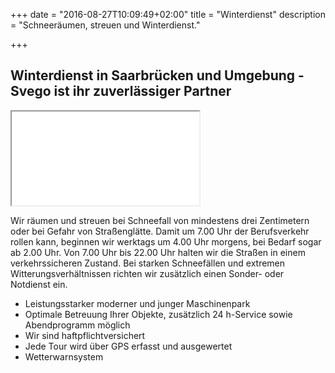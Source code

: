 +++
date = "2016-08-27T10:09:49+02:00"
title = "Winterdienst"
description = "Schneeräumen, streuen und Winterdienst."

+++

## Winterdienst in Saarbrücken und Umgebung - Svego ist ihr zuverlässiger Partner   


<iframe src="//player.vimeo.com/video/18530179?autoplay=1&portrait=0&title=0" class="vid" webkitallowfullscreen mozallowfullscreen allowfullscreen></iframe>

   
Wir räumen und streuen bei Schneefall von mindestens drei Zentimetern oder bei Gefahr von Straßenglätte. Damit um 7.00 Uhr der Berufsverkehr rollen kann, beginnen wir werktags um 4.00 Uhr morgens, bei Bedarf sogar ab 2.00 Uhr. Von 7.00 Uhr bis 22.00 Uhr halten wir die Straßen in einem verkehrssicheren Zustand. Bei starken Schneefällen und extremen Witterungsverhältnissen richten wir zusätzlich einen Sonder- oder Notdienst ein.
  
- Leistungsstarker moderner und junger Maschinenpark
- Optimale Betreuung Ihrer Objekte, zusätzlich 24 h-Service sowie Abendprogramm möglich
- Wir sind haftpflichtversichert
- Jede Tour wird über GPS erfasst und ausgewertet
- Wetterwarnsystem
